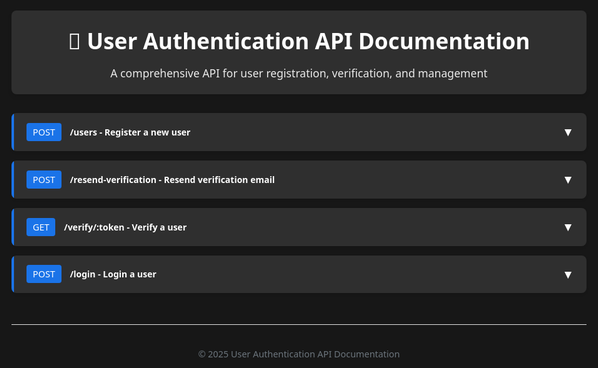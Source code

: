 <!DOCTYPE html>
<html lang="en">
<head>
  <meta charset="UTF-8">
  <meta name="viewport" content="width=device-width, initial-scale=1.0">
  <title>User Authentication API Documentation</title>
  <style>
    body {
      font-family: 'Segoe UI', Tahoma, Geneva, Verdana, sans-serif;
      line-height: 1.6;
      color: #333;
      max-width: 1200px;
      margin: 0 auto;
      padding: 20px;
      background-color: #171717;
    }
    header {
      background-color: #2f2f2f;
      color: white;
      padding: 20px;
      border-radius: 8px;
      margin-bottom: 30px;
      box-shadow: 0 4px 6px rgba(0, 0, 0, 0.1);
    }
    h1 {
      margin: 0;
      font-size: 2.2rem;
    }
    header p {
      margin: 10px 0 0;
      font-size: 1.1rem;
      opacity: 0.9;
    }
    /* CSS-only accordion styles */
    .accordion {
      margin-bottom: 15px;
      border-radius: 8px;
      overflow: hidden;
      box-shadow: 0 2px 4px rgba(0, 0, 0, 0.1);
    }
    .accordion-item input[type="checkbox"] {
      position: absolute;
      opacity: 0;
      z-index: -1;
    }
    .accordion-item label {
      background-color: #2f2f2f;
      color: white;
      padding: 15px 20px;
      cursor: pointer;
      display: flex;
      justify-content: space-between;
      align-items: center;
      border-left: 4px solid #1a73e8;
      font-weight: 600;
      transition: background-color 0.3s ease;
    }
    .accordion-item label:hover {
      background-color: #3c3c3c;
    }
    .accordion-item label .method {
      background-color: #1a73e8;
      color: white;
      padding: 5px 10px;
      border-radius: 4px;
      font-size: 0.9rem;
      margin-right: 10px;
      font-weight: 500;
    }
    .accordion-indicator {
      font-size: 1.2rem;
      transition: transform 0.3s ease;
    }
    .accordion-content {
      max-height: 0;
      overflow: auto;
      color:white;
      transition: max-height 0.5s ease;
      background-color: #2f2f2f;
      scrollbar-width: none;         /* Firefox */
      -ms-overflow-style: none;  
    }
    .accordion-content::-webkit-scrollbar{
      display: none;
    }
    .accordion-item input:checked ~ .accordion-content {
      max-height: 100vh;
    }
    .accordion-item input:checked + label .accordion-indicator {
      transform: rotate(180deg);
    }
    .accordion-content-inner {
      padding: 20px;
      border-top: 1px solid #e0e0e0;
    }
    h3 {
      margin-top: 0;
      color: #1a73e8;
      border-bottom: 1px solid #e0e0e0;
      padding-bottom: 10px;
    }
    .section {
      margin-bottom: 20px;
    }
    .section h4 {
      margin-bottom: 10px;
      color: white;
    }
    pre {
      background-color: #171717;
      border-left: 4px solid #1a73e8;
      padding: 15px;
      border-radius: 4px;
      overflow-x: auto;
      font-family: 'Consolas', 'Monaco', monospace;
      margin: 15px 0;
    }
    code {
      background-color: #171717;
      padding: 2px 5px;
      border-radius: 3px;
      font-family: 'Consolas', 'Monaco', monospace;
      font-size: 0.9em;
    }
    table {
      width: 100%;
      border-collapse: collapse;
      margin: 15px 0;
    }
    th, td {
      padding: 12px 15px;
      text-align: left;
      border-bottom: 1px solid #e0e0e0;
      background-color:#272727;
    }
    th {
      background-color: #171717;
      font-weight: 600;
    }
    tr:hover {
      background-color: #171717;
    }
    .badge {
      display: inline-block;
      padding: 4px 8px;
      border-radius: 4px;
      font-size: 0.8rem;
      font-weight: 500;
      color: white;
    }
    .badge-success {
      background-color: #28a745;
    }
    .badge-danger {
      background-color: #dc3545;
    }
    .badge-warning {
      background-color: #ffc107;
      color: #343a40;
    }
    footer {
      margin-top: 50px;
      text-align: center;
      color: #6c757d;
      font-size: 0.9rem;
      padding: 20px;
      border-top: 1px solid #e0e0e0;
    }
  </style>
</head>
<body>
  <header>
    <h1>📘 User Authentication API Documentation</h1>
    <p>A comprehensive API for user registration, verification, and management</p>
  </header>
  
  <!-- User Registration Start -->
  <div class="accordion">
    <div class="accordion-item">
      <input type="checkbox" id="accordion-1">
      <label for="accordion-1">
        <div>
          <span class="method">POST</span> /users
          <span> - Register a new user</span>
        </div>
        <span class="accordion-indicator">▼</span>
      </label>
      <div class="accordion-content">
        <div class="accordion-content-inner">
          <h3>Create a new user</h3>
          <p>Registers a new user in the system and sends a verification email.</p>
          <div class="section">
            <h4>📥 Request Body</h4>
            <p><strong>Content-Type:</strong> application/json</p>
            <pre>{
  "username": "john_doe",
  "email": "john@example.com",
  "password": "StrongPassword123!",
  "userType": "USER"
}</pre>
          </div>
          <div class="section">
            <h4>Success Response <span class="badge badge-success">201 Created</span></h4>
            <table>
              <thead>
                <tr>
                  <th>Field</th>
                  <th>Type</th>
                  <th>Description</th>
                </tr>
              </thead>
              <tbody>
                <tr><td>username</td><td>string</td><td>The user's username</td></tr>
                <tr><td>email</td><td>string</td><td>The registered email address</td></tr>
                <tr><td>userType</td><td>string</td><td>User type (e.g., USER, ADMIN)</td></tr>
                <tr><td>isVerified</td><td>boolean</td><td>Indicates if email is verified</td></tr>
                <tr><td>createdAt</td><td>string (ISO)</td><td>Timestamp of user creation</td></tr>
              </tbody>
            </table>
          </div>
          <div class="section">
            <h4>Error Responses</h4>
            <table>
              <thead>
                <tr>
                  <th>Status</th>
                  <th>Description</th>
                  <th>Example</th>
                </tr>
              </thead>
              <tbody>
                <tr>
                  <td><span class="badge badge-warning">400</span> Bad Request</td>
                  <td>Email already registered or invalid data</td>
                  <td><pre>{
  "statusCode": 400,
  "message": "User already exists with this email",
  "error": "Bad Request"
}</pre></td>
                </tr>
                <tr>
                  <td><span class="badge badge-danger">500</span> Internal Server Error</td>
                  <td>Unexpected server-side error</td>
                  <td><pre>{
  "statusCode": 500,
  "message": "User Creation Failed: [reason]",
  "error": "Internal Server Error"
}</pre></td>
                </tr>
              </tbody>
            </table>
          </div>
        </div>
      </div>
    </div>
  </div>
  <!-- User Registration End -->

  <!-- Resend Verification Link Start -->
  <div class="accordion">
    <div class="accordion-item">
      <input type="checkbox" id="accordion-2">
      <label for="accordion-2">
        <div>
          <span class="method">POST</span> /resend-verification
          <span> - Resend verification email</span>
        </div>
        <span class="accordion-indicator">▼</span>
      </label>
      <div class="accordion-content">
        <div class="accordion-content-inner">
          <h3>Resend verification email</h3>
          <p>Resends the verification email to the user if not already verified.</p>
          <div class="section">
            <h4>📥 Request Body</h4>
            <p><strong>Content-Type:</strong> application/json</p>
            <pre>{
  "email": "john@example.com"
}</pre>
          </div>
          <div class="section">
            <h4>Success Response <span class="badge badge-success">200 OK</span></h4>
            <table>
              <thead>
                <tr>
                  <th>Field</th>
                  <th>Type</th>
                  <th>Description</th>
                </tr>
              </thead>
              <tbody>
                <tr><td>message</td><td>string</td><td>Confirmation of resend</td></tr>
              </tbody>
            </table>
          </div>
          <div class="section">
            <h4>Error Responses</h4>
            <table>
              <thead>
                <tr>
                  <th>Status</th>
                  <th>Description</th>
                  <th>Example</th>
                </tr>
              </thead>
              <tbody>
                <tr>
                  <td><span class="badge badge-warning">400</span> Bad Request</td>
                  <td>Validation failed or bad input</td>
                  <td><pre>{
  "statusCode": 400,
  "message": "Invalid email format",
  "error": "Bad Request"
}</pre></td>
                </tr>
                <tr>
                  <td><span class="badge badge-warning">404</span> Not Found</td>
                  <td>User not found</td>
                  <td><pre>{
  "statusCode": 404,
  "message": "User not found",
  "error": "Not Found"
}</pre></td>
                </tr>
                <tr>
                  <td><span class="badge badge-warning">409</span> Conflict</td>
                  <td>User already verified</td>
                  <td><pre>{
  "statusCode": 409,
  "message": "User already verified",
  "error": "Conflict"
}</pre></td>
                </tr>
                <tr>
                  <td><span class="badge badge-danger">500</span> Internal Server Error</td>
                  <td>Failed to update user or send mail</td>
                  <td><pre>{
  "statusCode": 500,
  "message": "Failed to send verification email",
  "error": "Internal Server Error"
}</pre></td>
                </tr>
              </tbody>
            </table>
          </div>
        </div>
      </div>
    </div>
  </div>
  <!-- Resend Verification Link End -->

  <!-- Verify User Start -->
  <div class="accordion">
    <div class="accordion-item">
      <input type="checkbox" id="accordion-3">
      <label for="accordion-3">
        <div>
          <span class="method">GET</span> /verify/:token
          <span> - Verify a user</span>
        </div>
        <span class="accordion-indicator">▼</span>
      </label>
      <div class="accordion-content">
        <div class="accordion-content-inner">
          <h3>Verify a user</h3>
          <p>Verifies a user with the provided token.</p>
          <div class="section">
            <h4>Request Parameters</h4>
            <table>
              <thead>
                <tr>
                  <th>Field</th>
                  <th>Type</th>
                  <th>Description</th>
                </tr>
              </thead>
              <tbody>
                <tr><td>token</td><td>string</td><td>The verification token sent to the user</td></tr>
              </tbody>
            </table>
          </div>
          <div class="section">
            <h4>Success Response <span class="badge badge-success">200 OK</span></h4>
            <table>
              <thead>
                <tr>
                  <th>Field</th>
                  <th>Type</th>
                  <th>Description</th>
                </tr>
              </thead>
              <tbody>
                <tr><td>message</td><td>string</td><td>Success message</td></tr>
              </tbody>
            </table>
          </div>
          <div class="section">
            <h4>Error Responses</h4>
            <table>
              <thead>
                <tr>
                  <th>Status</th>
                  <th>Description</th>
                  <th>Example</th>
                </tr>
              </thead>
              <tbody>
                <tr>
                  <td><span class="badge badge-warning">400</span> Bad Request</td>
                  <td>Invalid or expired token</td>
                  <td><pre>{
  "statusCode": 400,
  "message": "Invalid or expired token",
  "error": "Bad Request"
}</pre></td>
                </tr>
                <tr>
                  <td><span class="badge badge-danger">500</span> Internal Server Error</td>
                  <td>Unexpected server-side error</td>
                  <td><pre>{
  "statusCode": 500,
  "message": "Failed to update user verification status",
  "error": "Internal Server Error"
}</pre></td>
                </tr>
              </tbody>
            </table>
          </div>
        </div>
      </div>
    </div>
  </div>  
  <!-- Verify User Start -->

  <!-- Login User Start -->
  <!-- Login User Start -->
<div class="accordion">
  <div class="accordion-item">
    <input type="checkbox" id="accordion-login">
    <label for="accordion-login">
      <div>
        <span class="method">POST</span> /login <span> - Login a user</span>
      </div>
      <span class="accordion-indicator">▼</span>
    </label>
    <div class="accordion-content">
      <div class="accordion-content-inner">
        <h3>Login a User</h3>
        <p>Logs in a user with the provided credentials (email and password).</p>
        <div class="section">
          <h4>Request Parameters</h4>
          <table>
            <thead>
              <tr>
                <th>Field</th>
                <th>Type</th>
                <th>Description</th>
              </tr>
            </thead>
            <tbody>
              <tr>
                <td>email</td>
                <td>string</td>
                <td>The email address of the user</td>
              </tr>
              <tr>
                <td>password</td>
                <td>string</td>
                <td>The password of the user (minimum 6 characters)</td>
              </tr>
            </tbody>
          </table>
        </div>
        <div class="section">
          <h4>Success Response <span class="badge badge-success">200 OK</span></h4>
          <table>
            <thead>
              <tr>
                <th>Field</th>
                <th>Type</th>
                <th>Description</th>
              </tr>
            </thead>
            <tbody>
              <tr>
                <td>message</td>
                <td>string</td>
                <td>Login successful message</td>
              </tr>
              <tr>
                <td>accessToken</td>
                <td>string</td>
                <td>JWT token for accessing protected routes</td>
              </tr>
              <tr>
                <td>refreshToken</td>
                <td>string</td>
                <td>JWT token for refreshing the access token</td>
              </tr>
            </tbody>
          </table>
        </div>
        <div class="section">
          <h4>Error Responses</h4>
          <table>
            <thead>
              <tr>
                <th>Status</th>
                <th>Description</th>
                <th>Example</th>
              </tr>
            </thead>
            <tbody>
              <tr>
                <td><span class="badge badge-warning">400</span> Bad Request</td>
                <td>Invalid credentials (wrong email or password)</td>
                <td><pre>{ "statusCode": 400, "message": "Invalid credentials", "error": "Bad Request" }</pre></td>
              </tr>
              <tr>
                <td><span class="badge badge-danger">500</span> Internal Server Error</td>
                <td>Unexpected server-side error</td>
                <td><pre>{ "statusCode": 500, "message": "Internal server error", "error": "Internal Server Error" }</pre></td>
              </tr>
            </tbody>
          </table>
        </div>
      </div>
    </div>

  </div>
</div>
<!-- Login User End -->

  <!-- Login User End -->
  <footer>
    <p>© 2025 User Authentication API Documentation</p>
  </footer>
</body>
</html>
